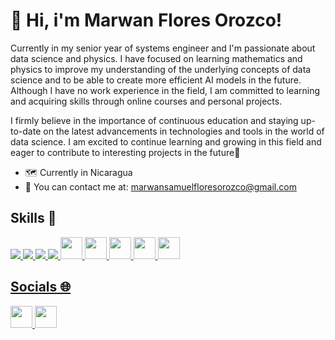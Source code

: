 # 👋 Hi, i'm Marwan Flores Orozco!

Currently in my senior year of systems engineer and I'm passionate about data science and physics. I have focused on learning mathematics and physics to improve my understanding of the underlying concepts of data science and to be able to create more efficient AI models in the future. Although I have no work experience in the field, I am committed to learning and acquiring skills through online courses and personal projects.

I firmly believe in the importance of continuous education and staying up-to-date on the latest advancements in technologies and tools in the world of data science. I am excited to continue learning and growing in this field and eager to contribute to interesting projects in the future🚀

- 🗺️ Currently in Nicaragua 
- 📧 You can contact me at: marwansamuelfloresorozco@gmail.com


## Skills 🎯

<a href= "https://www.python.org/"> <img src="https://i.ibb.co/BG5JZCk/python.png"/> <a href="https://developer.mozilla.org/en-US/docs/Web/JavaScript"> <img src="https://i.ibb.co/DgGPW2L/js.png" /> <a href="https://developer.mozilla.org/en-US/docs/Web/html"> <img src="https://i.ibb.co/2nBjqtr/html.png"/> <a href="https://developer.mozilla.org/en-US/docs/Web/css"> <img src="https://i.ibb.co/c83nqfL/css-3.png" /> <a href="https://isocpp.org/"> <img src="https://cdn-icons-png.flaticon.com/512/6132/6132222.png" width="35" height="35"/> <a href="https://jupyter.org/"> <img src="https://i.ibb.co/8c3ntJD/jn.png" width="35" height="35"/> <a href="https://www.postgresql.org/"> <img src="https://www.postgresql.org/media/img/about/press/elephant.png" width="35" height="35"/> <a href="https://www.mongodb.com/"> <img src="https://res.cloudinary.com/crunchbase-production/image/upload/c_lpad,f_auto,q_auto:eco,dpr_1/erkxwhl1gd48xfhe2yld" width="35" height="35"/> <a href="https://www.microsoft.com/en/sql-server"> <img src="https://www.svgrepo.com/show/303229/microsoft-sql-server-logo.svg" width="35" height="35"/> 

## Socials 🌐

<a href="https://www.linkedin.com/in/marwanfloresorozco/"> <img src="https://cdn-icons-png.flaticon.com/512/3536/3536505.png" width="35" height="35"/> <a href="https://twitter.com/Samus_11"> <img src="https://cdn-icons-png.flaticon.com/512/733/733579.png" width="35" height="35"/>

<!--
**ItsSam11/ItsSam11** is a ✨ _special_ ✨ repository because its `README.md` (this file) appears on your GitHub profile.

Here are some ideas to get you started:

- 🔭 I’m currently working on ...
- 🌱 I’m currently learning ...
- 👯 I’m looking to collaborate on ...
- 🤔 I’m looking for help with ...
- 💬 Ask me about ...
- 📫 How to reach me: ...
- 😄 Pronouns: ...
- ⚡ Fun fact: ...
-->
